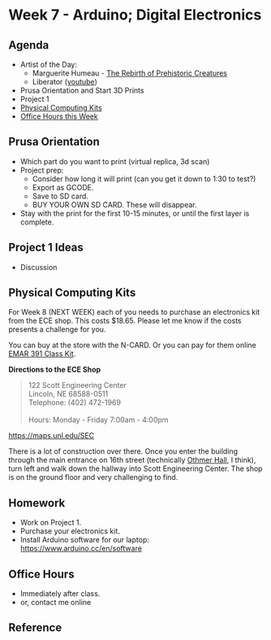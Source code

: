 # Week 7 - Arduino; Digital Electronics

## Agenda
- Artist of the Day:
  - Marguerite Humeau - [The Rebirth of Prehistoric Creatures](https://we-make-money-not-art.com/back_here_below_formidable/)
  - Liberator ([youtube](https://www.youtube.com/watch?v=DconsfGsXyA))
- Prusa Orientation and Start 3D Prints
- Project 1
- [Physical Computing Kits](#physical-computing-kits)
- [Office Hours this Week](#office-hours)

## Prusa Orientation
- Which part do you want to print (virtual replica, 3d scan)
- Project prep:
  - Consider how long it will print (can you get it down to 1:30 to test?)
  - Export as GCODE. 
  - Save to SD card.
  - BUY YOUR OWN SD CARD. These will disappear.
- Stay with the print for the first 10-15 minutes, or until the first layer is complete.

## Project 1 Ideas
- Discussion

## Physical Computing Kits

For Week 8 (NEXT WEEK) each of you needs to purchase an electronics kit from the ECE shop. This costs $18.65. Please let me know if the costs presents a challenge for you.

You can buy at the store with the N-CARD. Or you can pay for them online [EMAR 391 Class Kit](https://marketplace.unl.edu/ees/engineering-class-kits/emar391.html).

__Directions to the ECE Shop__
> 122 Scott Engineering Center <br>
> Lincoln, NE 68588-0511 <br>
> Telephone: (402) 472-1969 <br><br>
> Hours: Monday - Friday 7:00am - 4:00pm

https://maps.unl.edu/SEC

There is a lot of construction over there. Once you enter the building through the main entrance on 16th street (technically [Othmer Hall](https://maps.unl.edu/OTHM), I think), turn left and walk down the hallway into Scott Engineering Center. The shop is on the ground floor and very challenging to find.

## Homework
- Work on Project 1.
- Purchase your electronics kit.
- Install Arduino software for our laptop: https://www.arduino.cc/en/software

## Office Hours 
- Immediately after class. 
- or, contact me online
  
## Reference

